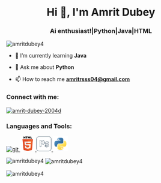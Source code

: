 <h1 align="center">Hi 👋, I'm Amrit Dubey</h1>
<h3 align="center">Ai enthusiast!|Python|Java|HTML</h3>

<p align="left"> <img src="https://komarev.com/ghpvc/?username=amritdubey4&label=Profile%20views&color=0e75b6&style=flat" alt="amritdubey4" /> </p>

- 🌱 I’m currently learning **Java**

- 💬 Ask me about **Python**

- 📫 How to reach me **amritrsss04@gmail.com**

<h3 align="left">Connect with me:</h3>
<p align="left">
<a href="https://www.linkedin.com/in/amrit04/" target="blank"><img align="center" src="https://raw.githubusercontent.com/rahuldkjain/github-profile-readme-generator/master/src/images/icons/Social/linked-in-alt.svg" alt="amrit-dubey-2004d" height="30" width="40" /></a>
</p>

<h3 align="left">Languages and Tools:</h3>
<p align="left"> <a href="https://git-scm.com/" target="_blank" rel="noreferrer"> <img src="https://www.vectorlogo.zone/logos/git-scm/git-scm-icon.svg" alt="git" width="40" height="40"/> </a> <a href="https://www.w3.org/html/" target="_blank" rel="noreferrer"> <img src="https://raw.githubusercontent.com/devicons/devicon/master/icons/html5/html5-original-wordmark.svg" alt="html5" width="40" height="40"/> </a> <a href="https://www.photoshop.com/en" target="_blank" rel="noreferrer"> <img src="https://raw.githubusercontent.com/devicons/devicon/master/icons/photoshop/photoshop-line.svg" alt="photoshop" width="40" height="40"/> </a> <a href="https://www.python.org" target="_blank" rel="noreferrer"> <img src="https://raw.githubusercontent.com/devicons/devicon/master/icons/python/python-original.svg" alt="python" width="40" height="40"/> </a> </p>

<p><img align="left" src="https://github-readme-stats.vercel.app/api/top-langs?username=amritdubey4&show_icons=true&locale=en&layout=compact" alt="amritdubey4" /></p>

<p>&nbsp;<img align="center" src="https://github-readme-stats.vercel.app/api?username=amritdubey4&show_icons=true&locale=en" alt="amritdubey4" /></p>

<p><img align="center" src="https://github-readme-streak-stats.herokuapp.com/?user=amritdubey4&" alt="amritdubey4" /></p>
